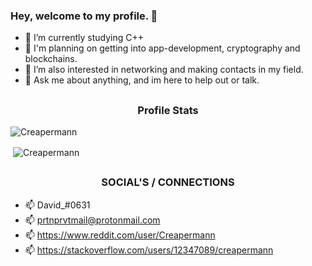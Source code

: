 ### <p align="left">Hey, welcome to my profile. 👋</p>

- 🔭 I’m currently studying C++
- 🤔 I'm planning on getting into app-development, cryptography and blockchains.
- 👯 I’m also interested in networking and making contacts in my field.
- 💬 Ask me about anything, and im here to help out or talk.

##

<h3 align="center">Profile Stats</h3>

<p align="left"> <img src="https://komarev.com/ghpvc/?username=Creapermann" alt="Creapermann" /> </p>

<p>&nbsp;<img align="center" src="https://github-readme-stats.vercel.app/api?username=Creapermann&show_icons=true" alt="Creapermann" /></p>

## <h3 align="center">SOCIAL'S / CONNECTIONS</h3>

- 📫 David_#0631
- 📫 prtnprvtmail@protonmail.com
- 📫 https://www.reddit.com/user/Creapermann
- 📫 https://stackoverflow.com/users/12347089/creapermann
